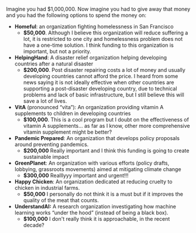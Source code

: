 Imagine you had $1,000,000. Now imagine you had to give away that money and you had the following options to spend the money on:

- **Homeful**: an organization fighting homelessness in San Francisco
  - **$50,000**. Although I believe this organization will reduce suffering a lot, it is restricted to one city and homelessness problem does not have a one-time solution. I think funding to this organization is important, but not a priority.
- **HelpingHand**: A disaster relief organization helping developing countries after a natural disaster
  - **$200,000**. Post disaster repairing costs a lot of money and usually developing countries cannot afford the price. I heard from some news saying it is not ideally effective when other countries are supporting a post-disaster developing country, due to technical problems and lack of basic infrastructure, but I still believe this will save a lot of lives.
- **VitA** (pronounced “vita”): An organization providing vitamin A supplements to children in developing countries
  - **$100,000**. This is a cool program but I doubt on the effectiveness of vitamin A supplements... as far as I know, other more comprehensive vitamin supplement might be better?
- **Pandemic Prepared**: An organization that develops policy proposals around preventing pandemics.
  - **$200,000** Really important and I think this funding is going to create sustainable impact
- **GreenPlanet**: An organization with various efforts (policy drafts, lobbying, grassroots movements) aimed at mitigating climate change
  - **$300,000** Realllyyy important and urgent!!!
- **Happy Chicken**: An organization dedicated at reducing cruelty to chicken in industrial farms.
  - **$50,000** I personally do not think it is a must but if it improves the quality of the meat that counts.
- **UnderstandAI:** A research organization investigating how machine learning works “under the hood” (instead of being a black box).
  - **$100,000** I don't really think it is approachable, in the recent decade?